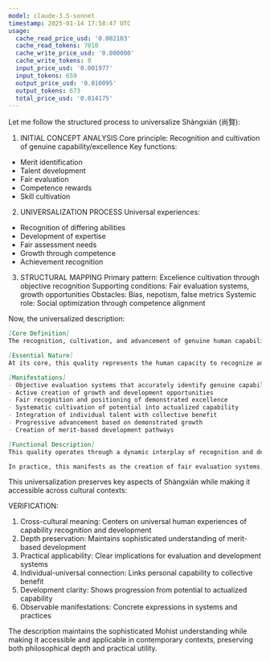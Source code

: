```yaml
---
model: claude-3.5-sonnet
timestamp: 2025-01-14 17:58:47 UTC
usage:
  cache_read_price_usd: '0.002103'
  cache_read_tokens: 7010
  cache_write_price_usd: '0.000000'
  cache_write_tokens: 0
  input_price_usd: '0.001977'
  input_tokens: 659
  output_price_usd: '0.010095'
  output_tokens: 673
  total_price_usd: '0.014175'
---
```


Let me follow the structured process to universalize Shàngxián (尚賢):

1. INITIAL CONCEPT ANALYSIS
Core principle: Recognition and cultivation of genuine capability/excellence
Key functions:
- Merit identification
- Talent development
- Fair evaluation
- Competence rewards
- Skill cultivation

2. UNIVERSALIZATION PROCESS
Universal experiences:
- Recognition of differing abilities
- Development of expertise
- Fair assessment needs
- Growth through competence
- Achievement recognition

3. STRUCTURAL MAPPING
Primary pattern: Excellence cultivation through objective recognition
Supporting conditions: Fair evaluation systems, growth opportunities
Obstacles: Bias, nepotism, false metrics
Systemic role: Social optimization through competence alignment

Now, the universalized description:

```markdown
[Core Definition]
The recognition, cultivation, and advancement of genuine human capability, expressing as an integrated approach to identifying, developing, and appropriately positioning excellence in service of collective flourishing. This quality manifests through objective evaluation, fair opportunity creation, and systematic talent development.

[Essential Nature]
At its core, this quality represents the human capacity to recognize and nurture excellence in its authentic forms, transcending superficial markers or inherited privilege. It operates through the systematic identification of genuine capability, coupled with the active creation of conditions for its development and appropriate expression. This recognition-cultivation-positioning dynamic serves both individual growth and collective advancement, creating a self-reinforcing cycle of capability development and meaningful contribution.

[Manifestations]
- Objective evaluation systems that accurately identify genuine capability
- Active creation of growth and development opportunities
- Fair recognition and positioning of demonstrated excellence
- Systematic cultivation of potential into actualized capability
- Integration of individual talent with collective benefit
- Progressive advancement based on demonstrated growth
- Creation of merit-based development pathways

[Functional Description]
This quality operates through a dynamic interplay of recognition and development, where genuine capability is identified through objective observation and systematically cultivated through appropriate challenges and opportunities. It creates feedback loops between individual growth and collective benefit, where demonstrated excellence naturally leads to increased responsibility and opportunity for contribution.

In practice, this manifests as the creation of fair evaluation systems, development pathways, and advancement opportunities based on demonstrated capability rather than external factors. It generates environments where genuine excellence is recognized, nurtured, and positioned for maximum positive impact, fostering both individual growth and collective advancement through the optimal alignment of capability with opportunity.
```

This universalization preserves key aspects of Shàngxián while making it accessible across cultural contexts:

VERIFICATION:
1. Cross-cultural meaning: Centers on universal human experiences of capability recognition and development
2. Depth preservation: Maintains sophisticated understanding of merit-based development
3. Practical applicability: Clear implications for evaluation and development systems
4. Individual-universal connection: Links personal capability to collective benefit
5. Development clarity: Shows progression from potential to actualized capability
6. Observable manifestations: Concrete expressions in systems and practices

The description maintains the sophisticated Mohist understanding while making it accessible and applicable in contemporary contexts, preserving both philosophical depth and practical utility.
